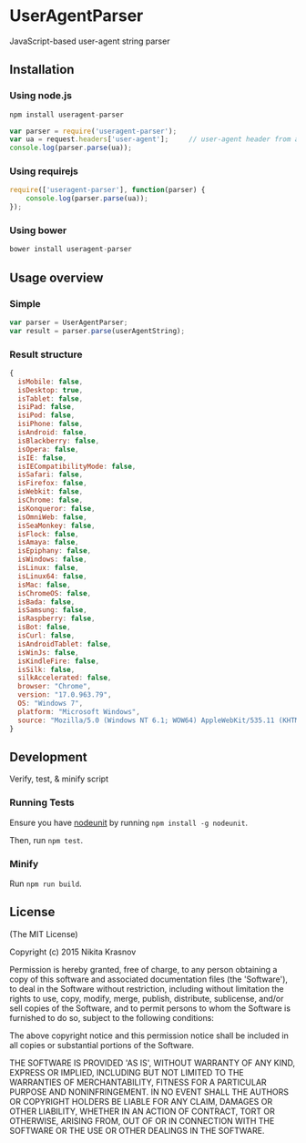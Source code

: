 # UserAgentParser

JavaScript-based user-agent string parser

## Installation

### Using node.js

```js
npm install useragent-parser
```

```js
var parser = require('useragent-parser');
var ua = request.headers['user-agent'];     // user-agent header from an HTTP request
console.log(parser.parse(ua));
```

### Using requirejs

```js
require(['useragent-parser'], function(parser) {
    console.log(parser.parse(ua));
});
```

### Using bower

```js
bower install useragent-parser
```

## Usage overview

### Simple

```js
var parser = UserAgentParser;
var result = parser.parse(userAgentString);
```

### Result structure
 
```js
{
  isMobile: false,
  isDesktop: true,
  isTablet: false,
  isiPad: false,
  isiPod: false,
  isiPhone: false,
  isAndroid: false,
  isBlackberry: false,
  isOpera: false,
  isIE: false,
  isIECompatibilityMode: false,
  isSafari: false,
  isFirefox: false,
  isWebkit: false,
  isChrome: false,
  isKonqueror: false,
  isOmniWeb: false,
  isSeaMonkey: false,
  isFlock: false,
  isAmaya: false,
  isEpiphany: false,
  isWindows: false,
  isLinux: false,
  isLinux64: false,
  isMac: false,
  isChromeOS: false,
  isBada: false,
  isSamsung: false,
  isRaspberry: false,
  isBot: false,
  isCurl: false,
  isAndroidTablet: false,
  isWinJs: false,
  isKindleFire: false,
  isSilk: false,
  silkAccelerated: false,
  browser: "Chrome",
  version: "17.0.963.79",
  OS: "Windows 7",
  platform: "Microsoft Windows",
  source: "Mozilla/5.0 (Windows NT 6.1; WOW64) AppleWebKit/535.11 (KHTML, like Gecko) Chrome/17.0.963.79 Safari/535.11"
}
```

## Development

Verify, test, & minify script

### Running Tests

Ensure you have [nodeunit](https://github.com/caolan/nodeunit) by running ```npm install -g nodeunit```.

Then, run ```npm test```.

### Minify

Run ```npm run build```.

## License

(The MIT License)

Copyright (c) 2015 Nikita Krasnov

Permission is hereby granted, free of charge, to any person obtaining
a copy of this software and associated documentation files (the
'Software'), to deal in the Software without restriction, including
without limitation the rights to use, copy, modify, merge, publish,
distribute, sublicense, and/or sell copies of the Software, and to
permit persons to whom the Software is furnished to do so, subject to
the following conditions:

The above copyright notice and this permission notice shall be
included in all copies or substantial portions of the Software.

THE SOFTWARE IS PROVIDED 'AS IS', WITHOUT WARRANTY OF ANY KIND,
EXPRESS OR IMPLIED, INCLUDING BUT NOT LIMITED TO THE WARRANTIES OF
MERCHANTABILITY, FITNESS FOR A PARTICULAR PURPOSE AND NONINFRINGEMENT.
IN NO EVENT SHALL THE AUTHORS OR COPYRIGHT HOLDERS BE LIABLE FOR ANY
CLAIM, DAMAGES OR OTHER LIABILITY, WHETHER IN AN ACTION OF CONTRACT,
TORT OR OTHERWISE, ARISING FROM, OUT OF OR IN CONNECTION WITH THE
SOFTWARE OR THE USE OR OTHER DEALINGS IN THE SOFTWARE.
